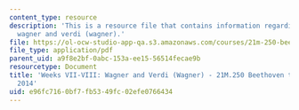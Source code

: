 ```yaml
---
content_type: resource
description: 'This is a resource file that contains information regarding weeks VII-VIII:
  wagner and verdi (wagner).'
file: https://ol-ocw-studio-app-qa.s3.amazonaws.com/courses/21m-250-beethoven-to-mahler-spring-2014/e96fc7160bf7fb5349fc02efe0766434_MIT21M_250S14_Week_VII-VIII.pdf
file_type: application/pdf
parent_uid: a9f8e2bf-0abc-153a-ee15-56514fecae9b
resourcetype: Document
title: 'Weeks VII-VIII: Wagner and Verdi (Wagner) - 21M.250 Beethoven to Mahler Spring
  2014'
uid: e96fc716-0bf7-fb53-49fc-02efe0766434
---
```

